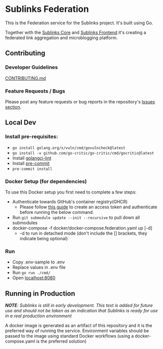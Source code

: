 # Sublinks Federation

This is the Federation service for the Sublinks project. It's built using Go.

Together with the [Sublinks Core](https://github.com/sublinks/sublinks) and [Sublinks Frontend](https://github.com/sublinks/sublinks-frontend) it's creating a federated link aggregation and microblogging platform.

## Contributing

### Developer Guidelines

[CONTRIBUTING.md](CONTRIBUTING.md)

### Feature Requests / Bugs

Please post any feature requests or bug reports in the repository's [Issues section](https://github.com/sublinks/sublinks-federation/issues).

## Local Dev

### Install pre-requisites:

- `go install golang.org/x/vuln/cmd/govulncheck@latest`
- `go install -v github.com/go-critic/go-critic/cmd/gocritic@latest`
- Install [golangci-lint](https://golangci-lint.run/usage/install/#local-installation)
- Install [pre-commit](https://pre-commit.com/#installation)
- `pre-commit install`

### Docker Setup (for dependencies)

To use this Docker setup you first need to complete a few steps:

- Authenticate towards GitHub's container registry(GHCR)
  - Please follow [this guide](https://docs.github.com/en/packages/working-with-a-github-packages-registry/working-with-the-container-registry#authenticating-with-a-personal-access-token-classic) to create an access token and authenticate before running the below command.
- Run `git submodule update --init --recursive` to pull down all submodules
- docker-compose -f docker/docker-compose.federation.yaml up [-d]
  - -d to run in detached mode (don't include the [] brackets, they indicate being optional)

### Run

- Copy .env-sample to .env
- Replace values in .env file
- Run `go run ./cmd/`
- Open [localhost:8080](http://localhost:8080/)

## Running in Production

_**NOTE**: Sublinks is still in early development. This text is added for future use and should not be taken as an indication that Sublinks is ready for use in a real production environment_

A docker image is generated as an artifact of this repository and it is the preferred way of running the service. Environment variables should be passed to the image using standard Docker workflows (using a docker-compose.yaml is the preferred solution)
